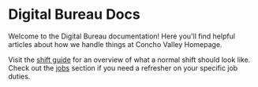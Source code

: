 # Digital Bureau Docs

Welcome to the Digital Bureau documentation! Here you'll find helpful articles
about how we handle things at Concho Valley Homepage.

Visit the [shift guide](/docs/shiftguide) for an overview of what a normal shift
should look like. Check out the [jobs](/docs/jobs) section if you need a
refresher on your specific job duties.
